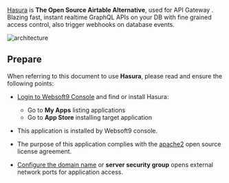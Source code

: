 [Hasura](https://hasura.io/) is **The Open Source Airtable Alternative**, used for API Gateway . Blazing fast, instant realtime GraphQL APIs on your DB with fine grained access control, also trigger webhooks on database events.


![architecture](https://libs.websoft9.com/Websoft9/DocsPicture/zh/hasura/hasura-gui-websoft9.png)


## Prepare

When referring to this document to use **Hasura**, please read and ensure the following points:

- [Login to Websoft9 Console](./login-console) and find or install Hasura:
  - Go to **My Apps** listing applications 
  - Go to **App Store** installing target application

- This application is installed by Websoft9 console.


- The purpose of this application complies with the [apache2](https://opensource.org/licenses/Apache-2.0) open source license agreement.


- [Configure the domain name](./domain-set) or **server security group** opens external network ports for application access.